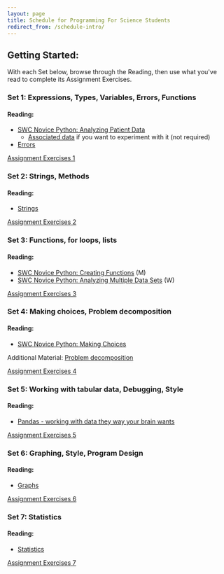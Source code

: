 ```yaml
---
layout: page
title: Schedule for Programming For Science Students
redirect_from: /schedule-intro/
---
```

## Getting Started:
With each Set below, browse through the Reading, then use what you've read to complete its Assignment Exercises. 


### Set 1: Expressions, Types, Variables, Errors, Functions

#### Reading:

* [SWC Novice Python: Analyzing Patient Data](http://swcarpentry.github.io/python-novice-inflammation/01-numpy)
    * [Associated data](https://raw.githubusercontent.com/swcarpentry/bc/master/novice/python/inflammation-01.csv) if you want to experiment with it (not required)
* [Errors](http://nbviewer.ipython.org/urls/github.com/ethanwhite/progbio/raw/master/ipynbs/errors.ipynb)

[Assignment Exercises 1](/assignments/programming-1)

### Set 2: Strings, Methods

#### Reading:

* [Strings](http://nbviewer.ipython.org/urls/github.com/ethanwhite/progbio/raw/master/ipynbs/strings.ipynb)

[Assignment Exercises 2](/assignments/programming-2)

### Set 3: Functions, for loops, lists

#### Reading:

* [SWC Novice Python: Creating Functions](http://software-carpentry.org/v5/novice/python/02-func.html) (M)
* [SWC Novice Python: Analyzing Multiple Data Sets](http://software-carpentry.org/v5/novice/python/03-loop.html) (W)

[Assignment Exercises 3](/assignments/programming-3)

### Set 4: Making choices, Problem decomposition

#### Reading:

* [SWC Novice Python: Making Choices](http://software-carpentry.org/v5/novice/python/04-cond.html)

Additional Material: 
[Problem decomposition](http://programmingforbiologists.org/material/problem-decomposition)

[Assignment Exercises 4](/assignments/programming-4)

### Set 5: Working with tabular data, Debugging, Style

#### Reading:

* [Pandas - working with data they way your brain wants](http://nbviewer.ipython.org/urls/github.com/ethanwhite/progbio/raw/master/ipynbs/pandas.ipynb)
  
[Assignment Exercises 5](/assignments/programming-5)

### Set 6: Graphing, Style, Program Design

#### Reading:

* [Graphs](http://nbviewer.ipython.org/urls/github.com/ethanwhite/progbio/raw/master/ipynbs/matplotlib.ipynb)

[Assignment Exercises 6](/assignments/programming-6)

### Set 7: Statistics

#### Reading:

* [Statistics](http://nbviewer.ipython.org/urls/github.com/ethanwhite/progbio/raw/master/ipynbs/statistics.ipynb)

[Assignment Exercises 7](/assignments/programming-7)
